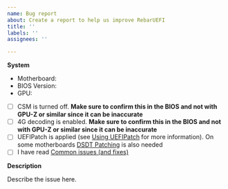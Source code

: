 ```yaml
---
name: Bug report
about: Create a report to help us improve RebarUEFI
title: ''
labels: ''
assignees: ''

---
```


**System**
 - Motherboard:
 - BIOS Version:
 - GPU:
 - [ ] CSM is turned off. **Make sure to confirm this in the BIOS and not with GPU-Z or similar since it can be inaccurate**
 - [ ] 4G decoding is enabled. **Make sure to confirm this in the BIOS and not with GPU-Z or similar since it can be inaccurate**
 - [ ] UEFIPatch is applied (see [Using UEFIPatch](https://github.com/xCuri0/ReBarUEFI/wiki/Using-UEFIPatch) for more information). On some motherboards [DSDT Patching](https://github.com/xCuri0/ReBarUEFI/wiki/DSDT-Patching) is also needed
 - [ ] I have read [Common issues (and fixes)](https://github.com/xCuri0/ReBarUEFI/wiki/Common-issues-(and-fixes))

**Description**

Describe the issue here.

